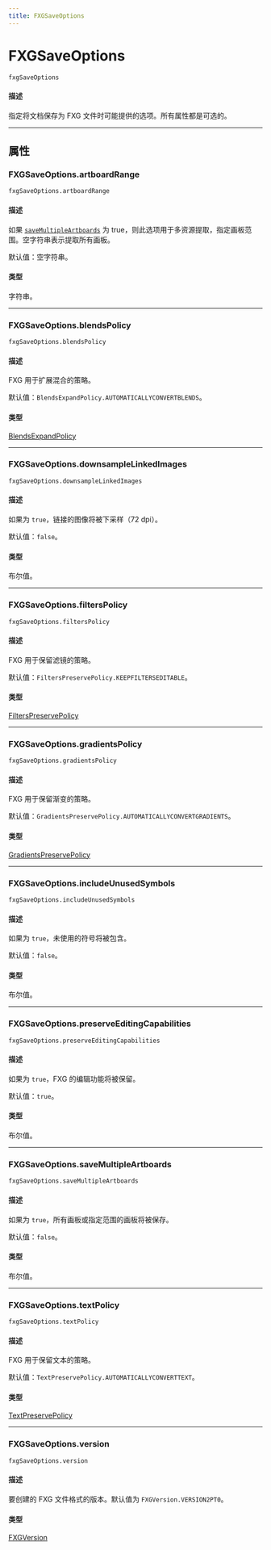 ```yaml
---
title: FXGSaveOptions
---
```

# FXGSaveOptions

`fxgSaveOptions`

#### 描述

指定将文档保存为 FXG 文件时可能提供的选项。所有属性都是可选的。

---

## 属性

### FXGSaveOptions.artboardRange

`fxgSaveOptions.artboardRange`

#### 描述

如果 [`saveMultipleArtboards`](#fxgsaveoptionssavemultipleartboards) 为 true，则此选项用于多资源提取，指定画板范围。空字符串表示提取所有画板。

默认值：空字符串。

#### 类型

字符串。

---

### FXGSaveOptions.blendsPolicy

`fxgSaveOptions.blendsPolicy`

#### 描述

FXG 用于扩展混合的策略。

默认值：`BlendsExpandPolicy.AUTOMATICALLYCONVERTBLENDS`。

#### 类型

[BlendsExpandPolicy](../scripting-constants#blendsexpandpolicy)

---

### FXGSaveOptions.downsampleLinkedImages

`fxgSaveOptions.downsampleLinkedImages`

#### 描述

如果为 `true`，链接的图像将被下采样（72 dpi）。

默认值：`false`。

#### 类型

布尔值。

---

### FXGSaveOptions.filtersPolicy

`fxgSaveOptions.filtersPolicy`

#### 描述

FXG 用于保留滤镜的策略。

默认值：`FiltersPreservePolicy.KEEPFILTERSEDITABLE`。

#### 类型

[FiltersPreservePolicy](../scripting-constants#filterspreservepolicy)

---

### FXGSaveOptions.gradientsPolicy

`fxgSaveOptions.gradientsPolicy`

#### 描述

FXG 用于保留渐变的策略。

默认值：`GradientsPreservePolicy.AUTOMATICALLYCONVERTGRADIENTS`。

#### 类型

[GradientsPreservePolicy](../scripting-constants#gradientspreservepolicy)

---

### FXGSaveOptions.includeUnusedSymbols

`fxgSaveOptions.includeUnusedSymbols`

#### 描述

如果为 `true`，未使用的符号将被包含。

默认值：`false`。

#### 类型

布尔值。

---

### FXGSaveOptions.preserveEditingCapabilities

`fxgSaveOptions.preserveEditingCapabilities`

#### 描述

如果为 `true`，FXG 的编辑功能将被保留。

默认值：`true`。

#### 类型

布尔值。

---

### FXGSaveOptions.saveMultipleArtboards

`fxgSaveOptions.saveMultipleArtboards`

#### 描述

如果为 `true`，所有画板或指定范围的画板将被保存。

默认值：`false`。

#### 类型

布尔值。

---

### FXGSaveOptions.textPolicy

`fxgSaveOptions.textPolicy`

#### 描述

FXG 用于保留文本的策略。

默认值：`TextPreservePolicy.AUTOMATICALLYCONVERTTEXT`。

#### 类型

[TextPreservePolicy](../scripting-constants#textpreservepolicy)

---

### FXGSaveOptions.version

`fxgSaveOptions.version`

#### 描述

要创建的 FXG 文件格式的版本。默认值为 `FXGVersion.VERSION2PT0`。

#### 类型

[FXGVersion](../scripting-constants#fxgversion)

